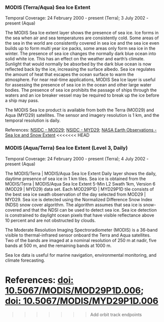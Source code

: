 ### MODIS (Terra/Aqua) Sea Ice Extent
Temporal Coverage: 24 February 2000 - present (Terra); 3 July 2002 - present (Aqua)

The MODIS Sea Ice extent layer shows the presence of sea ice. Ice forms in the sea when air and sea temperatures are consistently cold.  Some areas of the sea in the world are consistently covered in sea ice and the sea ice even builds up to form multi year ice packs, some areas only form sea ice in the winter. The presence of sea ice changes the normally dark blue ocean into solid white ice. This has an effect on the weather and earth’s climate. Sunlight that would normally be absorbed by the dark blue ocean is now reflected back by the ice, increasing the surface albedo. Sea ice regulates the amount of heat that escapes the ocean surface to warm the atmosphere. For near real-time applications, MODIS Sea Ice layer is useful for assessing the presence of sea ice in the ocean and other large water bodies. The presence of sea ice prohibits the passage of ships through the waters and an ice breaker vessel may be required to break up the ice before a ship may pass.  

The MODIS Sea Ice product is available from both the Terra (MOD29) and Aqua (MYD29) satellites. The sensor and imagery resolution is 1 km, and the temporal resolution is daily.

References: [NSIDC - MOD29](http://nsidc.org/data/mod29); [NSIDC - MYD29](http://nsidc.org/data/myd29); [NASA Earth Observations - Sea Ice and Snow Extent](http://neo.sci.gsfc.nasa.gov/view.php?datasetId=SCSIE_W)
<<<<<<< HEAD

### MODIS (Aqua/Terra) Sea Ice Extent (Level 3, Daily)
Temporal Coverage: 24 February 2000 - present (Terra); 4 July 2002 - present (Aqua)

The MODIS/Terra | MODIS/Aqua Sea Ice Extent Daily layer shows the daily, daytime presence of sea ice in 1 km tiles. Sea ice is obtained from the MODIS/Terra | MODIS/Aqua Sea Ice Extent 5-Min L2 Swath 1km, Version 6 (MOD29 | MYD29) data set. Each MOD29P1D | MYD29P1D tile consists of the best sea ice swath observation of the day selected from MOD29 | MYD29. Sea ice is detected using the Normalized Difference Snow Index (NDSI) snow cover algorithm. The algorithm assumes that sea ice is snow-covered and that the NDSI can be used to detect sea ice. Sea ice detection is constrained to daylight ocean pixels that have visible reflectance above 10 percent and are not obstructed by clouds.

The Moderate Resolution Imaging Spectroradiometer (MODIS) is a 36-band visible to thermal-infrared sensor onboard the Terra and Aqua satellites. Two of the bands are imaged at a nominal resolution of 250 m at nadir, five bands at 500 m, and the remaining bands at 1000 m.

Sea Ice data is useful for marine navigation, environmental monitoring, and climate forecasting.

References:  [doi: 10.5067/MODIS/MOD29P1D.006](http://dx.doi.org/10.5067/MODIS/MOD29P1D.00); [doi: 10.5067/MODIS/MYD29P1D.006](http://dx.doi.org/10.5067/MODIS/MYD29P1D.006)
=======
>>>>>>> Add orbit track endpoints
